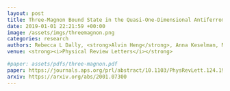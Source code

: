 ```yaml
---
layout: post
title: Three-Magnon Bound State in the Quasi-One-Dimensional Antiferromagnet a-NaMnO2
date: 2019-01-01 22:21:59 +00:00
image: /assets/imgs/threemagnon.png
categories: research
authors: Rebecca L Dally, <strong>Alvin Heng</strong>, Anna Keselman, Mitchell M Bordelon, Matthew B Stone, Leon Balents, Stephen D Wilson
venue: <strong><i>Physical Review Letters</i></strong>

#paper: assets/pdfs/three-magnon.pdf
paper: https://journals.aps.org/prl/abstract/10.1103/PhysRevLett.124.197203
arxiv: https://arxiv.org/abs/2001.07300
---
```

